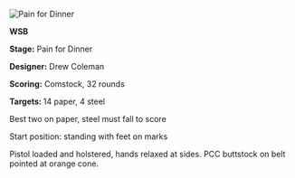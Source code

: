 ![Pain for Dinner](https://github.com/bagellord/USPSA-Stages/blob/master/31%2B%20rounds/Neither%20Here%20Nor%20There%20-%2032%20Rounds%20-%20Comstock/Neither%20Here%20Nor%20There.png)

<b>WSB</b>

<b>Stage:</b> Pain for Dinner

<b>Designer:</b> Drew Coleman

<b>Scoring:</b> Comstock, 32 rounds

<b>Targets: </b> 14 paper, 4 steel

Best two on paper, steel must fall to score

Start position: standing with feet on marks

Pistol loaded and holstered, hands relaxed at sides. PCC buttstock on belt pointed at orange cone.
